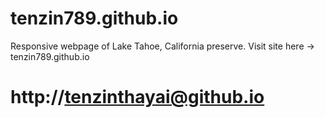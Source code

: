 # tenzin789.github.io
Responsive webpage of Lake Tahoe, California preserve.
Visit site here -> tenzin789.github.io
# http://tenzinthayai@github.io
